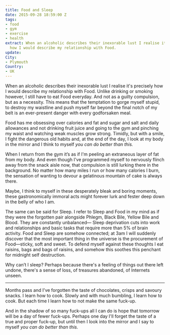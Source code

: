 ```yaml
---
title: Food and Sleep
date: 2015-09-28 18:59:00 Z
tags:
- food
- gym
- exercise
- health
extract: When an alcoholic describes their inexorable lust I realise it's precisely
  how I would describe my relationship with Food.
update: 
City:
- Plymouth
Country:
- UK
---
```


When an alcoholic describes their inexorable lust I realise it's precisely how I would describe my relationship with Food. Unlike drinking or smoking however, I still have to eat Food everyday. And not as a guilty compulsion, but as a necessity. This means that the temptation to gorge myself stupid, to destroy my waistline and push myself far beyond the final notch of my belt is an ever-present danger with every godforsaken meal.

Food has me obsessing over calories and fat and sugar and salt and daily allowances and not drinking fruit juice and going to the gym and pinching my waist and watching weak muscles grow strong. Timidly, but with a smile, I fight the dangerous old habits and, at the end of the day, I look at my body in the mirror and I think to myself *you can do better than this.*

When I return from the gym it’s as if I'm peeling an extraneous layer of fat from my body. And even though I've programmed myself to nervously flinch away from the snack aisle now, that compulsion is still lurking there in the background. No matter how many miles I run or how many calories I burn, the sensation of wanting to devour a gelatinous mountain of cake is always there.

Maybe, I think to myself in these desperately bleak and boring moments, these gastronomically immoral acts might forever lurk and fester deep down in the belly of who I am.

The same can be said for Sleep. I refer to Sleep and Food in my mind as if they were the forgotten pair alongside Phlegm, Black Bile, Yellow Bile and Blood. They are constantly unbalanced— Sleep deprivation cuts into work and relationships and basic tasks that require more than 5% of brain activity. Food and Sleep are somehow connected; at 3am I will suddenly discover that the most important thing in the universe is the procurement of Food—sticky, soft and sweet. To defend myself against these thoughts I eat raisins, bags and bags of raisins, and somehow this soothes this penchant for midnight self destruction.

Why can’t I sleep? Perhaps because there's a feeling of things out there left undone, there's a sense of loss, of treasures abandoned, of Internets unseen.

***

Months pass and I've forgotten the taste of chocolates, crisps and savoury snacks. I learn how to cook. Slowly and with much bumbling, I learn how to cook. But each time I learn how to not make the same fuck-up.

And in the shadow of so many fuck-ups all I can do is hope that tomorrow will be a day of fewer fuck-ups. Perhaps one day I'll forget the taste of a true and proper fuck-up, but until then I look into the mirror and I say to myself *you can do better than this.*
